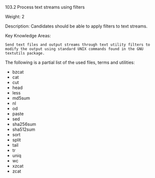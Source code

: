 103.2 Process text streams using filters

Weight: 2

Description: Candidates should be able to apply filters to text streams.

Key Knowledge Areas:

    Send text files and output streams through text utility filters to modify the output using standard UNIX commands found in the GNU textutils package.

The following is a partial list of the used files, terms and utilities:

* bzcat
* cat
* cut
* head
* less
* md5sum
* nl
* od
* paste
* sed
* sha256sum
* sha512sum
* sort
* split
* tail
* tr
* uniq
* wc
* xzcat
* zcat
